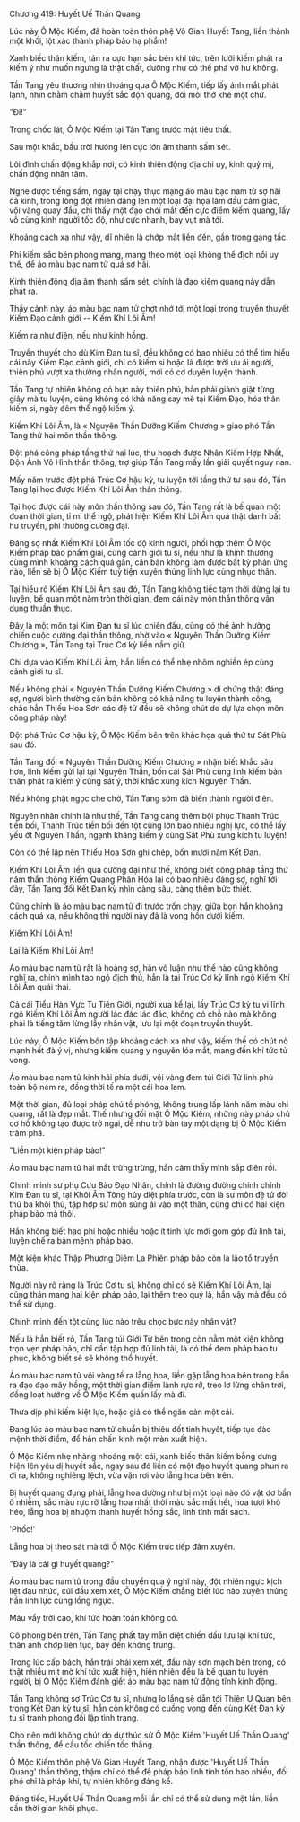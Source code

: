 




Chương 419: Huyết Uế Thần Quang


Lúc này Ô Mộc Kiếm, đã hoàn toàn thôn phệ Vô Gian Huyết Tang, liền thành một khối, lột xác thành pháp bảo hạ phẩm!

Xanh biếc thân kiếm, tản ra cực hạn sắc bén khí tức, trên lưỡi kiếm phát ra kiếm ý như muốn ngưng là thật chất, dường như có thể phá vỡ hư không.

Tần Tang yêu thương nhìn thoáng qua Ô Mộc Kiếm, tiếp lấy ánh mắt phát lạnh, nhìn chằm chằm huyết sắc độn quang, đôi môi thở khẽ một chữ.

"Đi!"

Trong chốc lát, Ô Mộc Kiếm tại Tần Tang trước mặt tiêu thất.

Sau một khắc, bầu trời hướng lên cực lớn âm thanh sấm sét.

Lôi đình chấn động khắp nơi, có kinh thiên động địa chi uy, kinh quỷ mị, chấn động nhân tâm.

Nghe được tiếng sấm, ngay tại chạy thục mạng áo màu bạc nam tử sợ hãi cả kinh, trong lòng đột nhiên dâng lên một loại đại họa lâm đầu cảm giác, vội vàng quay đầu, chỉ thấy một đạo chói mắt đến cực điểm kiếm quang, lấy vô cùng kinh người tốc độ, như cực nhanh, bay vụt mà tới.

Khoảng cách xa như vậy, dĩ nhiên là chớp mắt liền đến, gần trong gang tấc.

Phi kiếm sắc bén phong mang, mang theo một loại không thể địch nổi uy thế, để áo màu bạc nam tử quá sợ hãi.

Kinh thiên động địa âm thanh sấm sét, chính là đạo kiếm quang này dẫn phát ra.

Thấy cảnh này, áo màu bạc nam tử chợt nhớ tới một loại trong truyền thuyết Kiếm Đạo cảnh giới -- Kiếm Khí Lôi Âm!

Kiếm ra như điện, nếu như kinh hồng.

Truyền thuyết cho dù Kim Đan tu sĩ, đều không có bao nhiêu có thể tìm hiểu cái này Kiếm Đạo cảnh giới, chỉ có kiếm si hoặc là được trời ưu ái người, thiên phú vượt xa thường nhân người, mới có cơ duyên luyện thành.

Tần Tang tự nhiên không có bực này thiên phú, hắn phải giành giật từng giây mà tu luyện, cũng không có khả năng say mê tại Kiếm Đạo, hóa thân kiếm si, ngày đêm thể ngộ kiếm ý.

Kiếm Khí Lôi Âm, là « Nguyên Thần Dưỡng Kiếm Chương » giao phó Tần Tang thứ hai môn thần thông.

Đột phá công pháp tầng thứ hai lúc, thu hoạch được Nhân Kiếm Hợp Nhất, Độn Ảnh Vô Hình thần thông, trợ giúp Tần Tang mấy lần giải quyết nguy nan.

Mấy năm trước đột phá Trúc Cơ hậu kỳ, tu luyện tới tầng thứ tư sau đó, Tần Tang lại học được Kiếm Khí Lôi Âm thần thông.

Tại học được cái này môn thần thông sau đó, Tần Tang rất là bế quan một đoạn thời gian, tỉ mỉ thể ngộ, phát hiện Kiếm Khí Lôi Âm quả thật danh bất hư truyền, phi thường cường đại.

Đáng sợ nhất Kiếm Khí Lôi Âm tốc độ kinh người, phối hợp thêm Ô Mộc Kiếm pháp bảo phẩm giai, cùng cảnh giới tu sĩ, nếu như là khinh thường cùng mình khoảng cách quá gần, căn bản không làm được bất kỳ phản ứng nào, liền sẽ bị Ô Mộc Kiếm tuỳ tiện xuyên thủng linh lực cùng nhục thân.

Tại hiểu rõ Kiếm Khí Lôi Âm sau đó, Tần Tang không tiếc tạm thời dừng lại tu luyện, bế quan một năm tròn thời gian, đem cái này môn thần thông vận dụng thuần thục.

Đây là một môn tại Kim Đan tu sĩ lúc chiến đấu, cũng có thể ảnh hưởng chiến cuộc cường đại thần thông, nhờ vào « Nguyên Thần Dưỡng Kiếm Chương », Tần Tang tại Trúc Cơ kỳ liền nắm giữ.

Chỉ dựa vào Kiếm Khí Lôi Âm, hắn liền có thể nhẹ nhõm nghiền ép cùng cảnh giới tu sĩ.

Nếu không phải « Nguyên Thần Dưỡng Kiếm Chương » di chứng thật đáng sợ, người bình thường căn bản không có khả năng tu luyện thành công, chắc hẳn Thiếu Hoa Sơn các đệ tử đều sẽ không chút do dự lựa chọn môn công pháp này!

Đột phá Trúc Cơ hậu kỳ, Ô Mộc Kiếm bên trên khắc họa quả thứ tư Sát Phù sau đó.

Tần Tang đối « Nguyên Thần Dưỡng Kiếm Chương » nhận biết khắc sâu hơn, linh kiếm gửi lại tại Nguyên Thần, bốn cái Sát Phù cùng linh kiếm bản thân phát ra kiếm ý cùng sát ý, thời khắc xung kích Nguyên Thần.

Nếu không phật ngọc che chở, Tần Tang sớm đã biến thành người điên.

Nguyên nhân chính là như thế, Tần Tang càng thêm bội phục Thanh Trúc tiền bối, Thanh Trúc tiền bối đến tột cùng lớn bao nhiêu nghị lực, có thể lấy yếu ớt Nguyên Thần, ngạnh kháng kiếm ý cùng Sát Phù xung kích tu luyện!

Còn có thể lập nên Thiếu Hoa Sơn ghi chép, bốn mươi năm Kết Đan.

Kiếm Khí Lôi Âm liền qua cường đại như thế, không biết công pháp tầng thứ năm thần thông Kiếm Quang Phân Hóa lại có bao nhiêu đáng sợ, nghĩ tới đây, Tần Tang đối Kết Đan kỳ nhìn càng sâu, càng thêm bức thiết.

Cũng chính là áo màu bạc nam tử đi trước trốn chạy, giữa bọn hắn khoảng cách quá xa, nếu không thì người này đã là vong hồn dưới kiếm.

Kiếm Khí Lôi Âm!

Lại là Kiếm Khí Lôi Âm!

Áo màu bạc nam tử rất là hoảng sợ, hắn vô luận như thế nào cũng không nghĩ ra, chính mình tao ngộ địch thủ, hẳn là tại Trúc Cơ kỳ lĩnh ngộ Kiếm Khí Lôi Âm quái thai.

Cả cái Tiểu Hàn Vực Tu Tiên Giới, người xưa kể lại, lấy Trúc Cơ kỳ tu vi lĩnh ngộ Kiếm Khí Lôi Âm người lác đác lác đác, không có chỗ nào mà không phải là tiếng tăm lừng lẫy nhân vật, lưu lại một đoạn truyền thuyết.

Lúc này, Ô Mộc Kiếm bôn tập khoảng cách xa như vậy, kiếm thế có chút nỏ mạnh hết đà ý vị, nhưng kiếm quang y nguyên lóa mắt, mang đến khí tức tử vong.

Áo màu bạc nam tử kinh hãi phía dưới, vội vàng đem túi Giới Tử linh phù toàn bộ ném ra, đồng thời tế ra một cái hoa lam.

Một thời gian, đủ loại pháp chú tề phóng, không trung lấp lánh năm màu chi quang, rất là đẹp mắt. Thế nhưng đối mặt Ô Mộc Kiếm, những này pháp chú cơ hồ không tạo được trở ngại, dễ như trở bàn tay một dạng bị Ô Mộc Kiếm trảm phá.

"Liền một kiện pháp bảo!"

Áo màu bạc nam tử hai mắt trừng trừng, hắn cảm thấy mình sắp điên rồi.

Chính mình sư phụ Cưu Bào Đạo Nhân, chính là đường đường chính chính Kim Đan tu sĩ, tại Khôi Âm Tông hủy diệt phía trước, còn là sư môn đệ tử đời thứ ba khôi thủ, tập hợp sư môn sủng ái vào một thân, cũng chỉ có hai kiện pháp bảo mà thôi.

Hắn không biết hao phí hoặc nhiều hoặc ít tinh lực mới gom góp đủ linh tài, luyện chế ra bản mệnh pháp bảo.

Một kiện khác Thập Phương Diêm La Phiên pháp bảo còn là lão tổ truyền thừa.

Người này rõ ràng là Trúc Cơ tu sĩ, không chỉ có sẽ Kiếm Khí Lôi Âm, lại cũng thân mang hai kiện pháp bảo, lại thêm treo quỷ là, hắn vậy mà đều có thể sử dụng.

Chính mình đến tột cùng lúc nào trêu chọc bực này nhân vật?

Nếu là hắn biết rõ, Tần Tang túi Giới Tử bên trong còn nằm một kiện không trọn vẹn pháp bảo, chỉ cần tập hợp đủ linh tài, là có thể đem pháp bảo tu phục, không biết sẽ sẽ không thổ huyết.

Áo màu bạc nam tử vội vàng tế ra lẵng hoa, liền gặp lẵng hoa bên trong bắn ra đạo đạo mây hồng, một thời gian điềm lành rực rỡ, treo lơ lửng chân trời, đồng loạt hướng về Ô Mộc Kiếm quấn lấy mà đi.

Thừa dịp phi kiếm kiệt lực, hoặc giả có thể ngăn cản một cái.

Đang lúc áo màu bạc nam tử chuẩn bị thiêu đốt tinh huyết, tiếp tục đào mệnh thời điểm, để hắn chấn kinh một màn xuất hiện.

Ô Mộc Kiếm nhẹ nhàng nhoáng một cái, xanh biếc thân kiếm bỗng dưng hiện lên yêu dị huyết sắc, ngay sau đó liền có một đạo huyết quang phun ra đi ra, không nghiêng lệch, vừa vặn rơi vào lẵng hoa bên trên.

Bị huyết quang đụng phải, lẵng hoa dường như bị một loại nào đó vật dơ bẩn ô nhiễm, sắc màu rực rỡ lẵng hoa nhất thời màu sắc mất hết, hoa tươi khô héo, lẵng hoa bị nhuộm thành huyết hồng sắc, linh tính mất sạch.

'Phốc!'

Lẵng hoa bị theo sát mà tới Ô Mộc Kiếm trực tiếp đâm xuyên.

"Đây là cái gì huyết quang?"

Áo màu bạc nam tử trong đầu chuyển qua ý nghĩ này, đột nhiên ngực kịch liệt đau nhức, cúi đầu xem xét, Ô Mộc Kiếm chẳng biết lúc nào xuyên thủng hắn linh lực cùng lồng ngực.

Máu vẩy trời cao, khí tức hoàn toàn không có.

Cô phong bên trên, Tần Tang phất tay mẫn diệt chiến đấu lưu lại khí tức, thân ảnh chớp liên tục, bay đến không trung.

Trong lúc cấp bách, hắn trái phải xem xét, đầu này sơn mạch bên trong, có thật nhiều mịt mờ khí tức xuất hiện, hiển nhiên đều là bế quan tu luyện người, bị Ô Mộc Kiếm đánh giết áo màu bạc nam tử động tĩnh kinh động.

Tần Tang không sợ Trúc Cơ tu sĩ, nhưng lo lắng sẽ dẫn tới Thiên U Quan bên trong Kết Đan kỳ tu sĩ, hắn còn không có cuồng vọng đến cùng Kết Đan kỳ tu sĩ tranh phong đối lập tình trạng.

Cho nên mới không chút do dự thúc sử Ô Mộc Kiếm 'Huyết Uế Thần Quang' thần thông, để cầu tốc chiến tốc thắng.

Ô Mộc Kiếm thôn phệ Vô Gian Huyết Tang, nhận được 'Huyết Uế Thần Quang' thần thông, thậm chí có thể để pháp bảo linh tính tổn hao nhiều, đối phó chỉ là pháp khí, tự nhiên không đáng kể.

Đáng tiếc, Huyết Uế Thần Quang mỗi lần chỉ có thể sử dụng một lần, liền cần thời gian khôi phục.





